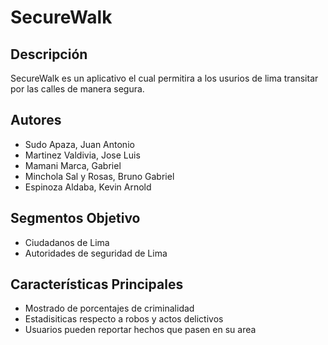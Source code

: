 # SecureWalk

## Descripción
SecureWalk es un aplicativo el cual permitira
a los usurios de lima transitar por las calles de manera segura.


## Autores
- Sudo Apaza, Juan Antonio
- Martinez Valdivia, Jose Luis
- Mamani Marca, Gabriel
- Minchola Sal y Rosas, Bruno Gabriel
- Espinoza Aldaba, Kevin Arnold

## Segmentos Objetivo
- Ciudadanos de Lima
- Autoridades de seguridad de Lima

## Características Principales
- Mostrado de porcentajes de criminalidad
- Estadisiticas respecto a robos y actos delictivos
- Usuarios pueden reportar hechos que pasen en su area
